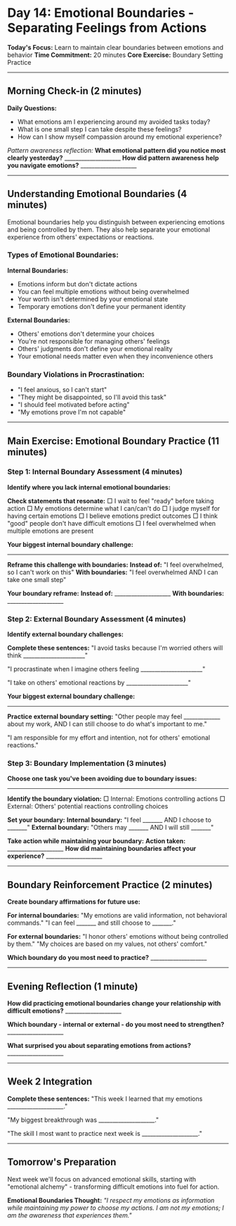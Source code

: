 # Day 14: Emotional Boundaries - Separating Feelings from Actions

**Today's Focus:** Learn to maintain clear boundaries between emotions and behavior
**Time Commitment:** 20 minutes
**Core Exercise:** Boundary Setting Practice

---

## Morning Check-in (2 minutes)

**Daily Questions:**
- What emotions am I experiencing around my avoided tasks today?
- What is one small step I can take despite these feelings?
- How can I show myself compassion around my emotional experience?

*Pattern awareness reflection:*
**What emotional pattern did you notice most clearly yesterday?** ____________________
**How did pattern awareness help you navigate emotions?** ____________________

---

## Understanding Emotional Boundaries (4 minutes)

Emotional boundaries help you distinguish between experiencing emotions and being controlled by them. They also help separate your emotional experience from others' expectations or reactions.

### Types of Emotional Boundaries:

**Internal Boundaries:**
- Emotions inform but don't dictate actions
- You can feel multiple emotions without being overwhelmed
- Your worth isn't determined by your emotional state
- Temporary emotions don't define your permanent identity

**External Boundaries:**
- Others' emotions don't determine your choices
- You're not responsible for managing others' feelings
- Others' judgments don't define your emotional reality
- Your emotional needs matter even when they inconvenience others

### Boundary Violations in Procrastination:
- "I feel anxious, so I can't start"
- "They might be disappointed, so I'll avoid this task"
- "I should feel motivated before acting"
- "My emotions prove I'm not capable"

---

## Main Exercise: Emotional Boundary Practice (11 minutes)

### Step 1: Internal Boundary Assessment (4 minutes)

**Identify where you lack internal emotional boundaries:**

**Check statements that resonate:**
□ I wait to feel "ready" before taking action
□ My emotions determine what I can/can't do
□ I judge myself for having certain emotions
□ I believe emotions predict outcomes
□ I think "good" people don't have difficult emotions
□ I feel overwhelmed when multiple emotions are present

**Your biggest internal boundary challenge:**
____________________

**Reframe this challenge with boundaries:**
**Instead of:** "I feel overwhelmed, so I can't work on this"
**With boundaries:** "I feel overwhelmed AND I can take one small step"

**Your boundary reframe:**
**Instead of:** ____________________
**With boundaries:** ____________________

### Step 2: External Boundary Assessment (4 minutes)

**Identify external boundary challenges:**

**Complete these sentences:**
"I avoid tasks because I'm worried others will think ______________________"

"I procrastinate when I imagine others feeling ______________________"

"I take on others' emotional reactions by ______________________"

**Your biggest external boundary challenge:**
____________________

**Practice external boundary setting:**
"Other people may feel _____________ about my work, AND I can still choose to do what's important to me."

"I am responsible for my effort and intention, not for others' emotional reactions."

### Step 3: Boundary Implementation (3 minutes)

**Choose one task you've been avoiding due to boundary issues:**
____________________

**Identify the boundary violation:**
□ Internal: Emotions controlling actions
□ External: Others' potential reactions controlling choices

**Set your boundary:**
**Internal boundary:** "I feel _______ AND I choose to _______"
**External boundary:** "Others may _______ AND I will still _______"

**Take action while maintaining your boundary:**
**Action taken:** ____________________
**How did maintaining boundaries affect your experience?** ____________________

---

## Boundary Reinforcement Practice (2 minutes)

**Create boundary affirmations for future use:**

**For internal boundaries:**
"My emotions are valid information, not behavioral commands."
"I can feel _______ and still choose to _______."

**For external boundaries:**
"I honor others' emotions without being controlled by them."
"My choices are based on my values, not others' comfort."

**Which boundary do you most need to practice?** ____________________

---

## Evening Reflection (1 minute)

**How did practicing emotional boundaries change your relationship with difficult emotions?** ____________________

**Which boundary - internal or external - do you most need to strengthen?** ____________________

**What surprised you about separating emotions from actions?** ____________________

---

## Week 2 Integration

**Complete these sentences:**
"This week I learned that my emotions ____________________."

"My biggest breakthrough was ____________________."

"The skill I most want to practice next week is ____________________."

---

## Tomorrow's Preparation
Next week we'll focus on advanced emotional skills, starting with "emotional alchemy" - transforming difficult emotions into fuel for action.

**Emotional Boundaries Thought:**
*"I respect my emotions as information while maintaining my power to choose my actions. I am not my emotions; I am the awareness that experiences them."*